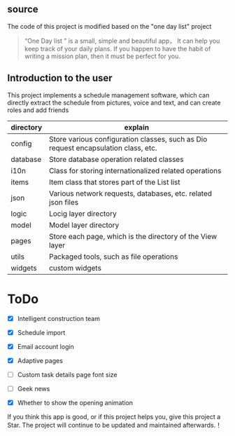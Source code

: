 ## source
The code of this project is modified based on the "one day list" project

> “One Day list ”
is a small, simple and beautiful app，
It can help you keep track of your daily plans.
If you happen to have the habit of writing a mission plan, then it must be perfect for you.


## Introduction to the user

This project implements a schedule management software, which can directly extract the schedule from pictures, voice and text, and can create roles and add friends


directory | explain
---|---
config | Store various configuration classes, such as Dio request encapsulation class, etc.
database | Store database operation related classes
i10n | Class for storing internationalized related operations
items | Item class that stores part of the List list
json | Various network requests, databases, etc. related json files
logic | Locig layer directory
model | Model layer directory
pages | Store each page, which is the directory of the View layer
utils | Packaged tools, such as file operations
widgets | custom widgets


# ToDo

- [x] Intelligent construction team
- [x] Schedule import
- [x] Email account login
- [x] Adaptive pages
- [ ] Custom task details page font size
- [ ] Geek news
- [x] Whether to show the opening animation





If you think this app is good, or if this project helps you, give this project a Star. The project will continue to be updated and maintained afterwards.！

